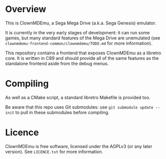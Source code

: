 # Overview

This is ClownMDEmu, a Sega Mega Drive (a.k.a. Sega Genesis) emulator.

It is currently in the very early stages of development: it can run some games,
but many standard features of the Mega Drive are unemulated (see
`clownmdemu-frontend-common/clownmdemu/TODO.md` for more information).

This repository contains a frontend that exposes ClownMDEmu as a libretro core.
It is written in C89 and should provide all of the same features as the
standalone frontend aside from the debug menus.


# Compiling

As well as a CMake script, a standard libretro Makefile is provided too.

Be aware that this repo uses Git submodules: use `git submodule update --init`
to pull in these submodules before compiling.


# Licence

ClownMDEmu is free software, licensed under the AGPLv3 (or any later version).
See `LICENCE.txt` for more information.
